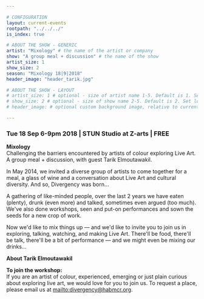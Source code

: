 ```yaml
---

# CONFIGURATION
layout: current-events
rootpath: "../../../"
is_index: true

# ABOUT THE SHOW - GENERIC
artist: "Mixology" # the name of the artist or company
show: "A group meal + discussion" # the name of the show
artist_size: 1
show_size: 2
season: "Mixology 18|9|2018"
header_image: "header_tarik.jpg"

# ABOUT THE SHOW - LAYOUT
# artist_size: 1 # optional - size of artist name 1-5. Default is 1. Set longer names to lower values
# show_size: 2 # optional - size of show name 2-5. Default is 2. Set longer names to lower values
# header_image: # optional custom background image, relative to current page

---
```

### Tue 18 Sep 6-9pm 2018  | STUN Studio at Z-arts | FREE     
           
**Mixology**    
Challenging the barriers encountered by artists of colour exploring Live Art. A group meal + discussion, with guest Tarik Elmoutawakil.

In May 2014, we invited a diverse group of artists to come together for a meal, a glass of wine and a conversation about Live Art and cultural diversity. And so, Divergency was born…         
         
A gathering of like-minded people, over the last 2 years we have eaten (plenty), drunk (even more) and talked, sometimes even argued (too much). We've also done workshops, seen and put-on performances and sown the seeds for a new crop of work.     
          
Now we'd like to mix things up — and we'd like to invite you to join us in exploring, talking, watching, and making Live Art. There'll be food, there'll be talk, there'll be a bit of performance — and we might even be mixing our drinks…          
          
**About Tarik Elmoutawakil**         
 

**To join the workshop:**       
If you are an artist of colour, experienced, emerging or just plain curious about exploring live art, we would love for you to join us. To request a place, please email us at <mailto:divergency@habmcr.org>.          

